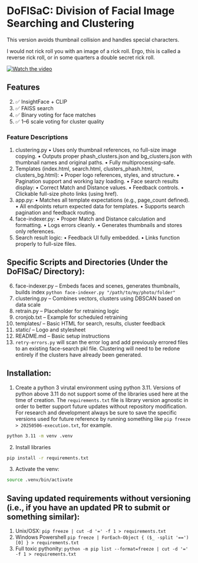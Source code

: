 # DoFISaC: Division of Facial Image Searching and Clustering

This version avoids thumbnail collision and handles special characters. 

I would not rick roll you with an image of a rick roll. Ergo, this is called a reverse rick roll, or in some quarters a double secret rick roll. 

[![Watch the video](https://img.youtube.com/vi/dQw4w9WgXcQ/hqdefault.jpg)](https://www.youtube.com/watch?v=raRGnueg8Lo)

## Features
2. ✅ InsightFace + CLIP
3. ✅ FAISS search
4. ✅ Binary voting for face matches
5. ✅ 1–6 scale voting for cluster quality

### Feature Descriptions
1.	clustering.py
	•	Uses only thumbnail references, no full-size image copying.
	•	Outputs proper phash_clusters.json and bg_clusters.json with thumbnail names and original paths.
	•	Fully multiprocessing-safe.
2.	Templates (index.html, search.html, clusters_phash.html, clusters_bg.html):
	•	Proper logo references, styles, and structure.
	•	Pagination support and working lazy loading.
	•	Face search results display:
	•	Correct Match and Distance values.
	•	Feedback controls.
	•	Clickable full-size photo links (using href).
3.	app.py:
	•	Matches all template expectations (e.g., page_count defined).
	•	All endpoints return expected data for templates.
	•	Supports search pagination and feedback routing.
4.	face-indexer.py:
	•	Proper Match and Distance calculation and formatting.
	•	Logs errors cleanly.
	•	Generates thumbnails and stores only references.
5.	Search result logic:
	•	Feedback UI fully embedded.
	•	Links function properly to full-size files.

## Specific Scripts and Directories (Under the DoFISaC/ Directory): 
6. face-indexer.py – Embeds faces and scenes, generates thumbnails, builds index `python face-indexer.py "/path/to/my/photo/folder"`
7. clustering.py – Combines vectors, clusters using DBSCAN based on data scale
8. retrain.py – Placeholder for retraining logic
9. cronjob.txt – Example for scheduled retraining
10. templates/ – Basic HTML for search, results, cluster feedback
11. static/ – Logo and stylesheet
12. README.md – Basic setup instructions
13. `retry-errors.py` will scan the error log and add previously errored files to an existing face-search pkl file. Clustering will need to be redone entirely if the clusters have already been generated. 


## Installation:
1. Create a python 3 virutal environment using python 3.11. Versions of python above 3.11 do not support some of the libraries used here at the time of creation. The `requirements.txt` file is library version agnostic in order to better support future updates without repository modification. For research and development always be sure to save the specific versions used for future reference by running something like `pip freeze > 20250506-execution.txt`, for example. 

```bash
python 3.11 -m venv .venv
```
2. Install libraries
```bash
pip install -r requirements.txt
```
3. Activate the venv: 
```bash
source .venv/bin/activate
```


## Saving updated requirements without versioning (i.e., if you have an updated PR to submit or something similar):
1. Unix/OSX: `pip freeze | cut -d '=' -f 1 > requirements.txt`
2. Windows Powershell `pip freeze | ForEach-Object { ($_ -split '==')[0] } > requirements.txt`
3. Full toxic pythonity: `python -m pip list --format=freeze | cut -d '=' -f 1 > requirements.txt`

